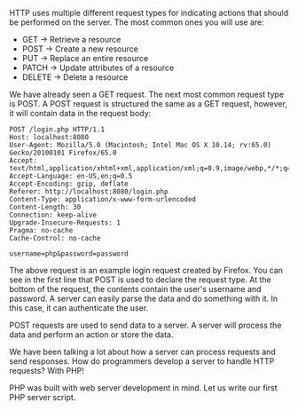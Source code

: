 HTTP uses multiple different request types for indicating actions that should be performed on the server. The most common ones
you will use are:
- GET     ->  Retrieve a resource
- POST    ->  Create a new resource
- PUT     ->  Replace an entire resource
- PATCH   ->  Update attributes of a resource
- DELETE  ->  Delete a resource

We have already seen a GET request. The next most common request type is POST. A POST request is structured the same as a GET request, however, it will contain data in the request body:
```http
POST /login.php HTTP/1.1
Host: localhost:8080
User-Agent: Mozilla/5.0 (Macintosh; Intel Mac OS X 10.14; rv:65.0) Gecko/20100101 Firefox/65.0
Accept: text/html,application/xhtml+xml,application/xml;q=0.9,image/webp,*/*;q=0.8
Accept-Language: en-US,en;q=0.5
Accept-Encoding: gzip, deflate
Referer: http://localhost:8080/login.php
Content-Type: application/x-www-form-urlencoded
Content-Length: 30
Connection: keep-alive
Upgrade-Insecure-Requests: 1
Pragma: no-cache
Cache-Control: no-cache

username=php&password=password
```
The above request is an example login request created by Firefox. You can see in the first line that POST is used to declare the request type.
At the bottom of the request, the contents contain the user's username and password. A server can easily parse the data and do something with it. In this case, it can authenticate the user.

POST requests are used to send data to a server. A server will process the data and perform an action or store the data.

We have been talking a lot about how a server can process requests and send responses. How do programmers develop a server to handle HTTP requests? With PHP!

PHP was built with web server development in mind. Let us write our first PHP server script.


